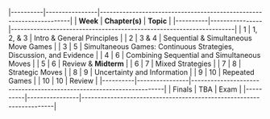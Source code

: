 |----------|----------------|---------------------------------------------------------------------|
| **Week** | **Chapter(s)** | **Topic**                                                           |
|----------|----------------|---------------------------------------------------------------------|
| 1        | 1, 2, & 3      | Intro & General Principles                                          |
| 2        | 3 & 4          | Sequential & Simultaneous Move Games                                |
| 3        | 5              | Simultaneous Games: Continuous Strategies, Discussion, and Evidence |
| 4        | 6              | Combining Sequential and Simultaneous Moves                         |
| 5        | 6              | Review & **Midterm**                                                |
| 6        | 7              | Mixed Strategies                                                    |
| 7        | 8              | Strategic Moves                                                     |
| 8        | 9              | Uncertainty and Information                                         |
| 9        | 10             | Repeated Games                                                      |
| 10       | 10             | Review                                                              |
|----------|----------------|---------------------------------------------------------------------|
| Finals   | TBA            | Exam                                                                |
|----------|----------------|---------------------------------------------------------------------|


